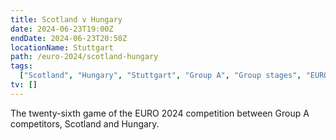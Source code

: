 ```yaml
---
title: Scotland v Hungary
date: 2024-06-23T19:00Z
endDate: 2024-06-23T20:50Z
locationName: Stuttgart
path: /euro-2024/scotland-hungary
tags:
  ["Scotland", "Hungary", "Stuttgart", "Group A", "Group stages", "EURO 2024"]
tv: []
---
```


The twenty-sixth game of the EURO 2024 competition between Group A competitors, Scotland and Hungary.
